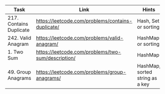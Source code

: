 | Task                    | Link                                               | Hints                           |
|-------------------------|----------------------------------------------------|---------------------------------|
| 217. Contains Duplicate | https://leetcode.com/problems/contains-duplicate/  | Hash, Set  or sorting           |
| 242. Valid Anagram      | https://leetcode.com/problems/valid-anagram/       | HashMap or sorting              |
| 1. Two Sum              | https://leetcode.com/problems/two-sum/description/ | HashMap                         |
| 49. Group Anagrams      | https://leetcode.com/problems/group-anagrams/      | HashMap, sorted string as a key |